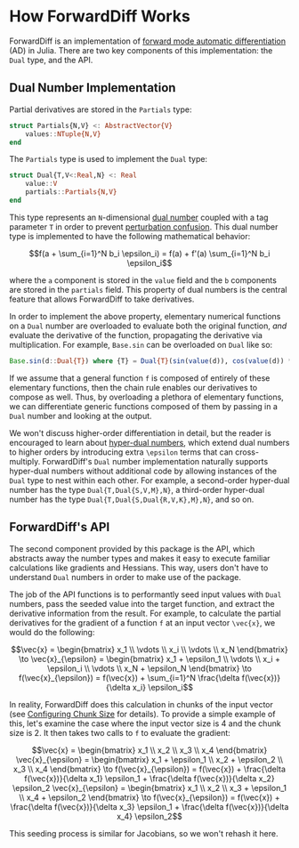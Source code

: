# How ForwardDiff Works

ForwardDiff is an implementation of [forward mode automatic
differentiation](https://en.wikipedia.org/wiki/Automatic_differentiation) (AD) in
Julia. There are two key components of this implementation: the `Dual` type, and the API.

## Dual Number Implementation

Partial derivatives are stored in the `Partials` type:


```julia
struct Partials{N,V} <: AbstractVector{V}
    values::NTuple{N,V}
end
```

The `Partials` type is used to implement the `Dual` type:

```julia
struct Dual{T,V<:Real,N} <: Real
    value::V
    partials::Partials{N,V}
end
```

This type represents an `N`-dimensional [dual number](https://en.wikipedia.org/wiki/Dual_number)
coupled with a tag parameter `T` in order to prevent [perturbation
confusion](https://github.com/JuliaDiff/ForwardDiff.jl/issues/83). This dual number
type is implemented to have the following mathematical behavior:

```math
f(a + \sum_{i=1}^N b_i \epsilon_i) = f(a) + f'(a) \sum_{i=1}^N b_i \epsilon_i
```

where the ``a`` component is stored in the `value` field and the ``b``
components are stored in the `partials` field. This property of dual numbers is the
central feature that allows ForwardDiff to take derivatives.

In order to implement the above property, elementary numerical functions on a `Dual`
number are overloaded to evaluate both the original function, *and* evaluate the derivative
of the function, propagating the derivative via multiplication. For example, `Base.sin`
can be overloaded on `Dual` like so:

```julia
Base.sin(d::Dual{T}) where {T} = Dual{T}(sin(value(d)), cos(value(d)) * partials(d))
```

If we assume that a general function `f` is composed of entirely of these elementary
functions, then the chain rule enables our derivatives to compose as well. Thus, by
overloading a plethora of elementary functions, we can differentiate generic functions
composed of them by passing in a `Dual` number and looking at the output.

We won't discuss higher-order differentiation in detail, but the reader is encouraged to
learn about [hyper-dual numbers](https://arc.aiaa.org/doi/abs/10.2514/6.2011-886),
which extend dual numbers to higher orders by introducing extra ``\epsilon`` terms that can
cross-multiply. ForwardDiff's `Dual` number implementation naturally supports hyper-dual
numbers without additional code by allowing instances of the `Dual` type to nest within each
other. For example, a second-order hyper-dual number has the type `Dual{T,Dual{S,V,M},N}`, a
third-order hyper-dual number has the type `Dual{T,Dual{S,Dual{R,V,K},M},N}`, and so on.

## ForwardDiff's API

The second component provided by this package is the API, which abstracts away the number
types and makes it easy to execute familiar calculations like gradients and Hessians. This
way, users don't have to understand `Dual` numbers in order to make use of the package.

The job of the API functions is to performantly seed input values with `Dual` numbers,
pass the seeded value into the target function, and extract the derivative information from
the result. For example, to calculate the partial derivatives for the gradient of a function
``f`` at an input vector ``\vec{x}``, we would do the following:

```math
\vec{x} = \begin{bmatrix}
               x_1 \\
               \vdots \\
               x_i \\
               \vdots \\
               x_N
           \end{bmatrix}
\to
\vec{x}_{\epsilon} = \begin{bmatrix}
                         x_1 + \epsilon_1 \\
                         \vdots \\
                         x_i + \epsilon_i \\
                         \vdots \\
                         x_N + \epsilon_N
                     \end{bmatrix}
\to
f(\vec{x}_{\epsilon}) = f(\vec{x}) + \sum_{i=1}^N \frac{\delta f(\vec{x})}{\delta x_i} \epsilon_i
```

In reality, ForwardDiff does this calculation in chunks of the input vector (see
[Configuring Chunk Size](@ref) for details). To provide a simple example of this, let's
examine the case where the input vector size is 4 and the chunk size is 2. It then takes
two calls to ``f`` to evaluate the gradient:

```math
\vec{x} = \begin{bmatrix}
               x_1 \\
               x_2 \\
               x_3 \\
               x_4
           \end{bmatrix}

\vec{x}_{\epsilon} = \begin{bmatrix}
                        x_1 + \epsilon_1 \\
                        x_2 + \epsilon_2 \\
                        x_3 \\
                        x_4
                     \end{bmatrix}
\to
f(\vec{x}_{\epsilon}) = f(\vec{x}) + \frac{\delta f(\vec{x})}{\delta x_1} \epsilon_1 + \frac{\delta f(\vec{x})}{\delta x_2} \epsilon_2

\vec{x}_{\epsilon} = \begin{bmatrix}
                        x_1 \\
                        x_2 \\
                        x_3 + \epsilon_1 \\
                        x_4 + \epsilon_2
                     \end{bmatrix}
\to
f(\vec{x}_{\epsilon}) = f(\vec{x}) + \frac{\delta f(\vec{x})}{\delta x_3} \epsilon_1 + \frac{\delta f(\vec{x})}{\delta x_4} \epsilon_2
```

This seeding process is similar for Jacobians, so we won't rehash it here.
